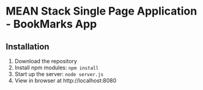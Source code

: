 # MEAN Stack Single Page Application - BookMarks App

## Installation
1. Download the repository
2. Install npm modules: `npm install`
3. Start up the server: `node server.js`
4. View in browser at http://localhost:8080
